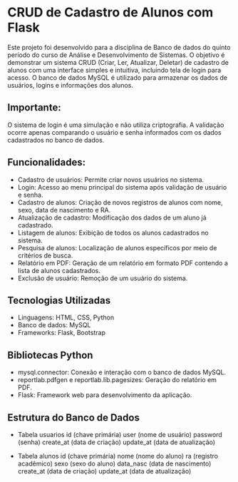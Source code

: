 # CRUD de Cadastro de Alunos com Flask
Este projeto foi desenvolvido para a disciplina de Banco de dados do quinto período do curso de Análise e Desenvolvimento de Sistemas. O objetivo é demonstrar um sistema CRUD (Criar, Ler, Atualizar, Deletar) de cadastro de alunos com uma interface simples e intuitiva, incluindo tela de login para acesso. O banco de dados MySQL é utilizado para armazenar os dados de usuários, logins e informações dos alunos.

## Importante: 
O sistema de login é uma simulação e não utiliza criptografia. A validação ocorre apenas comparando o usuário e senha informados com os dados cadastrados no banco de dados.

## Funcionalidades:
- Cadastro de usuários: Permite criar novos usuários no sistema.
- Login: Acesso ao menu principal do sistema após validação de usuário e senha.
- Cadastro de alunos: Criação de novos registros de alunos com nome, sexo, data de nascimento e RA.
- Atualização de cadastro: Modificação dos dados de um aluno já cadastrado.
- Listagem de alunos: Exibição de todos os alunos cadastrados no sistema.
- Pesquisa de alunos: Localização de alunos específicos por meio de critérios de busca.
- Relatório em PDF: Geração de um relatório em formato PDF contendo a lista de alunos cadastrados.
- Exclusão de usuário: Remoção de um usuário do sistema.

## Tecnologias Utilizadas
- Linguagens: HTML, CSS, Python
- Banco de dados: MySQL
- Frameworks: Flask, Bootstrap

## Bibliotecas Python
- mysql.connector: Conexão e interação com o banco de dados MySQL.
- reportlab.pdfgen e reportlab.lib.pagesizes: Geração do relatório em PDF.
- Flask: Framework web para desenvolvimento da aplicação.

## Estrutura do Banco de Dados

* Tabela usuarios
id (chave primária)
user (nome de usuário)
password (senha)
create_at (data de criação)
update_at (data de atualização)

* Tabela alunos
id (chave primária)
nome (nome do aluno)
ra (registro acadêmico)
sexo (sexo do aluno)
data_nasc (data de nascimento)
create_at (data de criação)
update_at (data de atualização)
